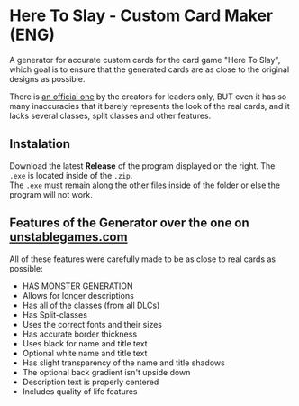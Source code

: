 <h1>Here To Slay - Custom Card Maker (ENG)</h1>
<p>A generator for accurate custom cards for the card game "Here To Slay", which goal is to ensure that the generated cards are as close to the original designs as possible.</p>
<p>There is <a href="https://www.unstablegames.com/community-cards/create/here-to-slay">an official one</a> by the creators for leaders only, BUT even it has so many inaccuracies that it barely represents the look of the real cards, and it lacks several classes, split classes and other features.</p>

<h2>Instalation</h2>
<p>Download the latest <b>Release</b> of the program displayed on the right. The <code>.exe</code> is located inside of the <code>.zip</code>.<br>
The <code>.exe</code> must remain along the other files inside of the folder or else the program will not work.
</p>

<h2>Features of the Generator over the one on <a href="https://www.unstablegames.com/community-cards/create/here-to-slay">unstablegames.com</a></h2>
<p>All of these features were carefully made to be as close to real cards as possible:</p>
<ul>
    <li>HAS MONSTER GENERATION</li>
    <li>Allows for longer descriptions</li>
    <li>Has all of the classes (from all DLCs)</li>
    <li>Has Split-classes</li>
    <li>Uses the correct fonts and their sizes</li>
    <li>Has accurate border thickness</li>
    <li>Uses black for name and title text</li>
    <li>Optional white name and title text</li>
    <li>Has slight transparency of the name and title shadows</li>
    <li>The optional back gradient isn't upside down</li>
    <li>Description text is properly centered</li>
    <li>Includes quality of life features</li>
</ul>
